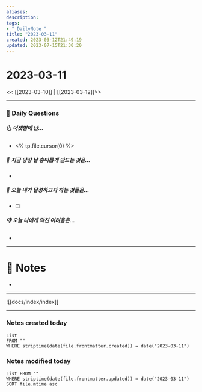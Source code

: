 ```yaml
---
aliases: 
description:
tags:
- " DailyNote "
title: "2023-03-11"
created: 2023-03-12T21:49:19
updated: 2023-07-15T21:30:20
---
```


# 2023-03-11

<< [[2023-03-10]] | [[2023-03-12]]>>

---

### 📅 Daily Questions

##### 🌜 어젯밤에 난...

- <% tp.file.cursor(0) %>

##### 🙌 지금 당장 날 흥미롭게 만드는 것은...

- 

##### 🚀 오늘 내가 달성하고자 하는 것들은...

- [ ] 

##### 👎 오늘 나에게 닥친 어려움은...

- 

---

# 📝 Notes

- 

---
![[docs/index/index]]

---

### Notes created today

```dataview
List 
FROM "" 
WHERE striptime(date(file.frontmatter.created)) = date("2023-03-11")
```

### Notes modified today

```dataview
List FROM "" 
WHERE striptime(date(file.frontmatter.updated)) = date("2023-03-11") 
SORT file.mtime asc
```
